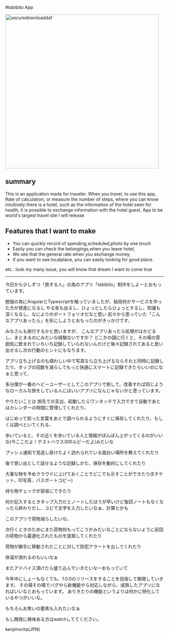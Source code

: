 #tabibito App

<img src="http://kenjimorita.jp/wp-content/uploads/2015/08/securedownloaddaf.jpeg" alt="securedownloaddaf" width="488" height="488" class="alignnone size-full wp-image-8255" />

## summary
This is an application made for traveler.
When you travel, to use this app,
Rate of calculation, or measure the number of steps, where you can know intuitively there is a hotel, such as the information of the hotel seen for health, it is possible to exchange information with the hotel guest,
App to be world's largest travel site I will release

## Features that I want to make

- You can quickly record of spending,scheduled,photo by one touch
- Easily you can check the belongings,when you leave hotel,
- We see that the general rate when you exchange money,
- if you want to see localplace, you can easily looking for good place.


etc.. look my many issue, you will know that dream I want to come true


<hr />

今日から少しずつ「旅する人」の為のアプリ「tabibito」制作をしよーとおもっています。





勉強の為にAngularとTypescriptを触っていましたが、結局何かサービスを作った方が資産になるし
やる気も出るし、ひょっとしたらひょっとするし、知識も深くなるし、なによりのポートフォリオだなと思い
前々から思っていた「こんなアプリあったら」を形にしようとおもったのがきっかけです、

みなさんも旅行するかと思いますが、
こんなアプリあったら処理がはかどるし、まとまるのにみたいな経験ないですか？
どこかの国に行くと、その場の雰囲気に飲まれていちいち記録していられないんだけど後々記録されてあると思い出せるし次の行動のヒントにもなります。

アプリ立ち上げるのも煩わしい中で写真なら立ち上げるならそれと同時に記録したり、タップの回数を減らしてもっと快適にスマートに記録できたらいいのになぁと思って、

多分僕が一番のヘビーユーザーとしてこのアプリで旅して、改善すれば同じようなローカルな旅をしている人にはいいアプリになんじゃないかと思っています。

やりたいことは
旅先での支出、起動したらワンタッチで入力できて自動であとはカレンダーの時間に管理してくれたり、

はじめって知った言葉をあとで調べられるようにすぐに保存してくれたり、もしくは調べといてくれる、

歩いていると、その近くを歩いている人と情報がぽんぽん上がってくるのがいいな(今ここだよ！ゲストハウス300ルピーだよ)みたいな

プッシュ通知で見逃し掛けたよく訪れられている面白い場所を教えてくれたり

後で思い出として話せるような記録しかた、保存を動的にしてくれたり

大事な物を予めクラウドに上げておくことでどこでも示すことができたり(Eチケット、ID写真、パスポートコピー)

持ち物チェックが容易にできたり

何か記入するときタップ入力だとノートしたほうが早いけど毎回ノートもなくなったら終わりだし、ユビで文字を入力したいなぁ、計算とかも

このアプリで荷物減らしたいな、

次行くときのためにまた荷物何もってこうかみたいなことにならないように前回の荷物から最適化されたものを提案してくれたり

荷物が勝手に移動されたことに対して防犯アラートを出してくれたり

体温が測れるのもいいなぁ


またアドバイス頂けたら盛り込んでいきたいなーおもっていて

今年中にしょーもなくても、1.0.0のリリースをすることを目指して開発していきます。
その場その場でバグやら新機能やら対応しながら、成熟したアプリになればいいなとおもっています。
ありきたりの機能というよりは何かに特化しているやつがいいな。

もちろんお笑いの要素も入れたいなぁ

もし開発に興味ある方はwatchしててください。



kenjimorita(JPN)
